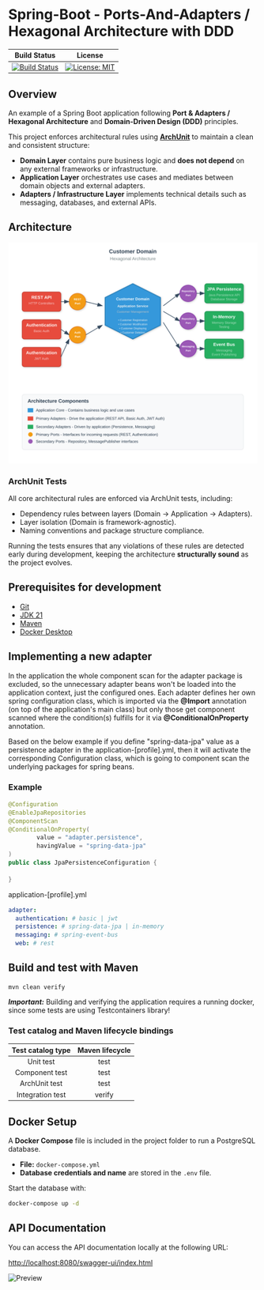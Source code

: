 # Spring-Boot - Ports-And-Adapters / Hexagonal Architecture with DDD


|Build Status|License|
|------------|-------|
|[![Build Status](https://img.shields.io/github/actions/workflow/status/hirannor/springboot-hexagonal-ddd/.github/workflows/maven.yml)](https://github.com/hirannor/springboot-hexagonal-ddd/actions/workflows/maven.yml)|[![License: MIT](https://img.shields.io/badge/License-MIT-yellow.svg)](https://opensource.org/licenses/MIT)|


## Overview

An example of a Spring Boot application following **Port & Adapters / Hexagonal Architecture** and **Domain-Driven Design (DDD)** principles.

This project enforces architectural rules using **[ArchUnit](https://www.archunit.org/)** to maintain a clean and consistent structure:

- **Domain Layer** contains pure business logic and **does not depend** on any external frameworks or infrastructure.
- **Application Layer** orchestrates use cases and mediates between domain objects and external adapters.
- **Adapters / Infrastructure Layer** implements technical details such as messaging, databases, and external APIs.

## Architecture

![Architecture](img/architecture.svg)


### ArchUnit Tests

All core architectural rules are enforced via ArchUnit tests, including:

- Dependency rules between layers (Domain → Application → Adapters).
- Layer isolation (Domain is framework-agnostic).
- Naming conventions and package structure compliance.

Running the tests ensures that any violations of these rules are detected early during development, keeping the architecture **structurally sound** as the project evolves.

## Prerequisites for development

- [Git](https://git-scm.com/downloads)
- [JDK 21](https://adoptium.net/)
- [Maven](https://maven.apache.org/download.cgi)
- [Docker Desktop](https://www.docker.com/products/docker-desktop/)

## Implementing a new adapter

In the application the whole component scan for the adapter package is excluded, so the unnecessary adapter beans won't be loaded into the application context, just the configured ones.
Each adapter defines her own spring configuration class, which is imported via the **@Import** annotation (on top of the application's main class) but only those get component scanned where the condition(s) fulfills for it via **@ConditionalOnProperty** annotation.

Based on the below example if you define "spring-data-jpa" value as a persistence adapter in the application-[profile].yml, 
then it will activate the corresponding Configuration class, which is going to component scan the underlying packages for spring beans.

### Example

```java
@Configuration
@EnableJpaRepositories
@ComponentScan
@ConditionalOnProperty(
        value = "adapter.persistence",
        havingValue = "spring-data-jpa"
)
public class JpaPersistenceConfiguration {

}
```

application-[profile].yml
```YAML
adapter:
  authentication: # basic | jwt
  persistence: # spring-data-jpa | in-memory
  messaging: # spring-event-bus
  web: # rest
```

## Build and test with Maven
```
mvn clean verify
```

***Important:*** Building and verifying the application requires a running docker, since some tests are using
Testcontainers library!


### Test catalog and Maven lifecycle bindings

| Test catalog type | Maven lifecycle |
|:-----------------:|:---------------:|
|     Unit test     |      test       |
|  Component test   |      test       |
|   ArchUnit test   |      test       |
| Integration test  |     verify      |


## Docker Setup

A **Docker Compose** file is included in the project folder to run a PostgreSQL database.

- **File:** `docker-compose.yml`
- **Database credentials and name** are stored in the `.env` file.

Start the database with:

```bash
docker-compose up -d
```

## API Documentation
You can access the API documentation locally at the following URL:

[http://localhost:8080/swagger-ui/index.html](http://localhost:8080/swagger-ui/index.html)

![Preview](img/openapi-swagger-ui.PNG)
